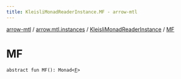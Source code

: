 ```yaml
---
title: KleisliMonadReaderInstance.MF - arrow-mtl
---
```


[arrow-mtl](../../index.html) / [arrow.mtl.instances](../index.html) / [KleisliMonadReaderInstance](index.html) / [MF](./-m-f.html)

# MF

`abstract fun MF(): Monad<`[`F`](index.html#F)`>`